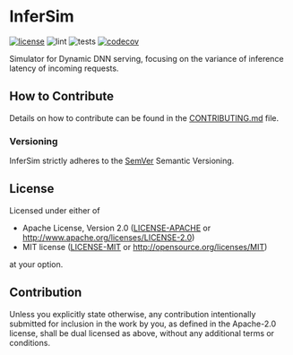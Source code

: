 # InferSim

[![license](https://img.shields.io/github/license/Aetf/InferSim)](https://github.com/Aetf/InferSim)
![lint](https://github.com/Aetf/InferSim/workflows/lint/badge.svg)
![tests](https://github.com/Aetf/InferSim/workflows/tests/badge.svg)
[![codecov](https://codecov.io/gh/InferSim/InferSim/branch/main/graph/badge.svg)](https://codecov.io/gh/InferSim/InferSim)

Simulator for Dynamic DNN serving, focusing on the variance of inference latency of incoming requests.

## How to Contribute

Details on how to contribute can be found in the [CONTRIBUTING.md](.github/CONTRIBUTING.md) file.

### Versioning

InferSim strictly adheres to the [SemVer](https://semver.org/) Semantic Versioning.

## License

Licensed under either of

 * Apache License, Version 2.0
   ([LICENSE-APACHE](LICENSE-APACHE) or http://www.apache.org/licenses/LICENSE-2.0)
 * MIT license
   ([LICENSE-MIT](LICENSE-MIT) or http://opensource.org/licenses/MIT)

at your option.

## Contribution

Unless you explicitly state otherwise, any contribution intentionally submitted
for inclusion in the work by you, as defined in the Apache-2.0 license, shall be
dual licensed as above, without any additional terms or conditions.
